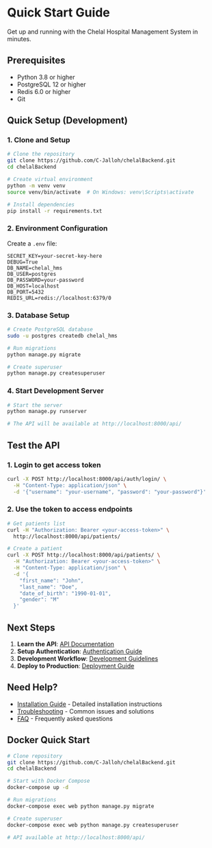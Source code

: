 # Quick Start Guide

Get up and running with the Chelal Hospital Management System in minutes.

## Prerequisites

- Python 3.8 or higher
- PostgreSQL 12 or higher  
- Redis 6.0 or higher
- Git

## Quick Setup (Development)

### 1. Clone and Setup

```bash
# Clone the repository
git clone https://github.com/C-Jalloh/chelalBackend.git
cd chelalBackend

# Create virtual environment
python -m venv venv
source venv/bin/activate  # On Windows: venv\Scripts\activate

# Install dependencies
pip install -r requirements.txt
```

### 2. Environment Configuration

Create a `.env` file:

```env
SECRET_KEY=your-secret-key-here
DEBUG=True
DB_NAME=chelal_hms
DB_USER=postgres
DB_PASSWORD=your-password
DB_HOST=localhost
DB_PORT=5432
REDIS_URL=redis://localhost:6379/0
```

### 3. Database Setup

```bash
# Create PostgreSQL database
sudo -u postgres createdb chelal_hms

# Run migrations
python manage.py migrate

# Create superuser
python manage.py createsuperuser
```

### 4. Start Development Server

```bash
# Start the server
python manage.py runserver

# The API will be available at http://localhost:8000/api/
```

## Test the API

### 1. Login to get access token

```bash
curl -X POST http://localhost:8000/api/auth/login/ \
  -H "Content-Type: application/json" \
  -d '{"username": "your-username", "password": "your-password"}'
```

### 2. Use the token to access endpoints

```bash
# Get patients list
curl -H "Authorization: Bearer <your-access-token>" \
  http://localhost:8000/api/patients/

# Create a patient
curl -X POST http://localhost:8000/api/patients/ \
  -H "Authorization: Bearer <your-access-token>" \
  -H "Content-Type: application/json" \
  -d '{
    "first_name": "John",
    "last_name": "Doe", 
    "date_of_birth": "1990-01-01",
    "gender": "M"
  }'
```

## Next Steps

1. **Learn the API**: [API Documentation](../api/overview.md)
2. **Setup Authentication**: [Authentication Guide](../authentication/README.md)
3. **Development Workflow**: [Development Guidelines](../development/guidelines.md)
4. **Deploy to Production**: [Deployment Guide](../deployment/README.md)

## Need Help?

- [Installation Guide](../installation/README.md) - Detailed installation instructions
- [Troubleshooting](../troubleshooting/README.md) - Common issues and solutions
- [FAQ](../faq/README.md) - Frequently asked questions

## Docker Quick Start

```bash
# Clone repository
git clone https://github.com/C-Jalloh/chelalBackend.git
cd chelalBackend

# Start with Docker Compose
docker-compose up -d

# Run migrations
docker-compose exec web python manage.py migrate

# Create superuser
docker-compose exec web python manage.py createsuperuser

# API available at http://localhost:8000/api/
```